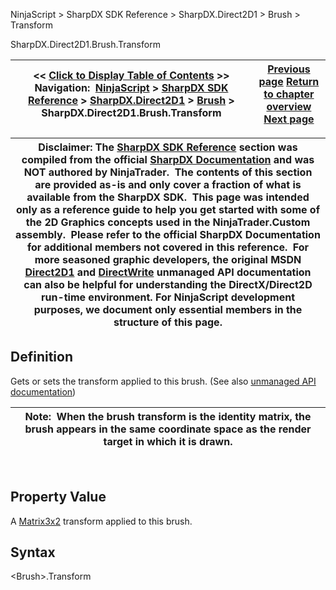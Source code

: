 ﻿
NinjaScript \> SharpDX SDK Reference \> SharpDX.Direct2D1 \> Brush \> Transform

SharpDX.Direct2D1\.Brush.Transform

| \<\< [Click to Display Table of Contents](sharpdx_direct2d1_brush_transform.md) \>\> **Navigation:**     [NinjaScript](ninjascript.md) \> [SharpDX SDK Reference](sharpdx_sdk_reference.md) \> [SharpDX.Direct2D1](sharpdx_direct2d1.md) \> [Brush](sharpdx_direct2d1_brush.md) \> SharpDX.Direct2D1\.Brush.Transform | [Previous page](sharpdx_direct2d1_brush_opacity.md) [Return to chapter overview](sharpdx_direct2d1_brush.md) [Next page](sharpdx_direct2d1_brushproperties.md) |
| --- | --- |

| Disclaimer: The [SharpDX SDK Reference](sharpdx_sdk_reference.md) section was compiled from the official [SharpDX Documentation](http://sharpdx.org/) and was NOT authored by NinjaTrader.  The contents of this section are provided as\-is and only cover a fraction of what is available from the SharpDX SDK.  This page was intended only as a reference guide to help you get started with some of the 2D Graphics concepts used in the NinjaTrader.Custom assembly.  Please refer to the official SharpDX Documentation for additional members not covered in this reference.  For more seasoned graphic developers, the original MSDN [Direct2D1](https://msdn.microsoft.com/en-us/library/windows/desktop/dd370990.aspx) and [DirectWrite](https://msdn.microsoft.com/en-us/library/windows/desktop/dd368038.aspx) unmanaged API documentation can also be helpful for understanding the DirectX/Direct2D run\-time environment. For NinjaScript development purposes, we document only essential members in the structure of this page. |
| --- |

## Definition
Gets or sets the transform applied to this brush. 
(See also [unmanaged API documentation](https://msdn.microsoft.com/en-us/library/dd371179(v=vs.85).aspx))
 

| Note:  When the brush transform is the identity matrix, the brush appears in the same coordinate space as the render target in which it is drawn. |
| --- |
 
## Property Value
A [Matrix3x2](sharpdx_matrix3x2.md) transform applied to this brush.
 
## Syntax
\<Brush\>.Transform
